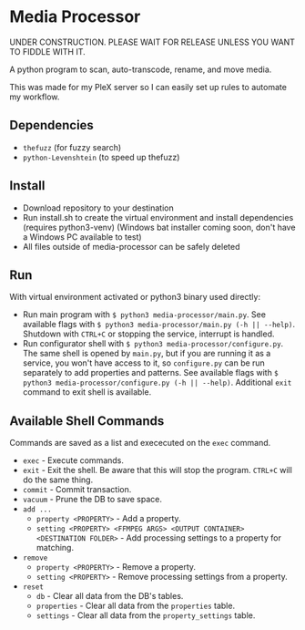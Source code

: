 # Media Processor

UNDER CONSTRUCTION. PLEASE WAIT FOR RELEASE UNLESS YOU WANT TO FIDDLE WITH IT.

A python program to scan, auto-transcode, rename, and move media.

This was made for my PleX server so I can easily set up rules to automate my workflow.

## Dependencies

* `thefuzz` (for fuzzy search)
* `python-Levenshtein` (to speed up thefuzz)

## Install

* Download repository to your destination
* Run install.sh to create the virtual environment and install dependencies (requires python3-venv) (Windows bat installer coming soon, don't have a Windows PC available to test)
* All files outside of media-processor can be safely deleted

## Run

With virtual environment activated or python3 binary used directly:

* Run main program with `$ python3 media-processor/main.py`. See available flags with `$ python3 media-processor/main.py (-h || --help)`. Shutdown with `CTRL+C` or stopping the service, interrupt is handled.
* Run configurator shell with `$ python3 media-processor/configure.py`. The same shell is opened by `main.py`, but if you are running it as a service, you won't have access to it, so `configure.py` can be run separately to add properties and patterns. See available flags with `$ python3 media-processor/configure.py (-h || --help)`. Additional `exit` command to exit shell is available.

## Available Shell Commands

Commands are saved as a list and exececuted on the `exec` command.

* `exec` - Execute commands.
* `exit` - Exit the shell. Be aware that this will stop the program. `CTRL+C` will do the same thing.
* `commit` - Commit transaction.
* `vacuum` - Prune the DB to save space.
* `add ...`
  * `property <PROPERTY>` - Add a property.
  * `setting <PROPERTY> <FFMPEG ARGS> <OUTPUT CONTAINER> <DESTINATION FOLDER>` - Add processing settings to a property for matching.
* `remove`
  * `property <PROPERTY>` - Remove a property.
  * `setting <PROPERTY>` - Remove processing settings from a property.
* `reset`
  * `db` - Clear all data from the DB's tables.
  * `properties` - Clear all data from the `properties` table.
  * `settings` - Clear all data from the `property_settings` table.
